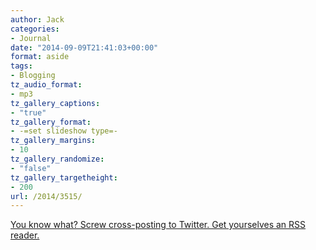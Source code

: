 ```yaml
---
author: Jack
categories:
- Journal
date: "2014-09-09T21:41:03+00:00"
format: aside
tags:
- Blogging
tz_audio_format:
- mp3
tz_gallery_captions:
- "true"
tz_gallery_format:
- -=set slideshow type=-
tz_gallery_margins:
- 10
tz_gallery_randomize:
- "false"
tz_gallery_targetheight:
- 200
url: /2014/3515/
---
```


<a href="https://baty.net/2014/3515/" rel="bookmark" title="Permalink to ">

<p>
  You know what? Screw cross-posting to Twitter. Get yourselves an RSS reader.
</p></a>